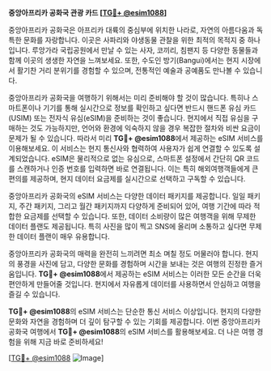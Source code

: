 **중앙아프리카 공화국 관광 카드 [[TG💪+ @esim1088](https://t.me/s/esim1088)]**

중앙아프리카 공화국은 아프리카 대륙의 중심부에 위치한 나라로, 자연의 아름다움과 독특한 문화를 자랑합니다. 이곳은 사파리와 야생동물 관찰을 위한 최적의 목적지 중 하나입니다. 루앙가라 국립공원에서 만날 수 있는 사자, 코끼리, 침팬지 등 다양한 동물들과 함께 이곳의 생생한 자연을 느껴보세요. 또한, 수도인 방기(Bangui)에서는 현지 시장에서 활기찬 거리 분위기를 경험할 수 있으며, 전통적인 예술과 공예품도 만나볼 수 있습니다.

중앙아프리카 공화국을 여행하기 위해서는 미리 준비해야 할 것이 많습니다. 특히나 스마트폰이나 기기를 통해 실시간으로 정보를 확인하고 싶다면 반드시 핸드폰 유심 카드(USIM) 또는 전자식 유심(eSIM)을 준비하는 것이 좋습니다. 현지에서 직접 유심을 구매하는 것도 가능하지만, 언어와 환경에 익숙하지 않을 경우 복잡한 절차와 비싼 요금이 문제가 될 수 있습니다. 따라서 미리 **TG💪+ @esim1088**에서 제공하는 eSIM 서비스를 이용해보세요. 이 서비스는 현지 통신사와 협력하여 사용자가 쉽게 연결할 수 있도록 설계되었습니다. eSIM은 물리적으로 없는 유심으로, 스마트폰 설정에서 간단히 QR 코드를 스캔하거나 인증 번호를 입력하면 바로 연결됩니다. 이는 특히 해외여행객들에게 큰 편의를 제공하며, 현지 데이터 요금제를 실시간으로 선택하고 구독할 수 있습니다.

중앙아프리카 공화국의 eSIM 서비스는 다양한 데이터 패키지를 제공합니다. 일일 패키지, 주간 패키지, 그리고 월간 패키지까지 다양하게 준비되어 있어, 여행 기간에 따라 적합한 요금제를 선택할 수 있습니다. 또한, 데이터 소비량이 많은 여행객을 위해 무제한 데이터 플랜도 제공됩니다. 특히 사진을 많이 찍고 SNS에 올리며 소통하고 싶다면 무제한 데이터 플랜이 매우 유용합니다.

중앙아프리카 공화국의 매력을 완전히 느끼려면 최소 며칠 정도 머물러야 합니다. 현지의 풍경을 사진에 담고, 다양한 문화를 경험하며 시간을 보내는 것은 여행의 진정한 즐거움입니다. **TG💪+ @esim1088**에서 제공하는 eSIM 서비스는 이러한 모든 순간을 더욱 편안하게 만들어줄 것입니다. 현지에서 자유롭게 데이터를 사용하면서 안심하고 여행을 즐길 수 있습니다.

**TG💪+ @esim1088**의 eSIM 서비스는 단순한 통신 서비스 이상입니다. 현지의 다양한 문화와 자연을 경험하며 더 깊이 탐구할 수 있는 기회를 제공합니다. 이번 중앙아프리카 공화국 여행에서 **TG💪+ @esim1088**의 eSIM 서비스를 활용해보세요. 더 나은 여행 경험을 위해 지금 바로 준비하세요!

[[TG💪+ @esim1088](https://t.me/s/esim1088) ![Image](https://i.postimg.cc/Y0z9fWf4/image.png)]